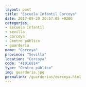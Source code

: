 ```yaml
---
layout: post
title: "Escuela Infantil Corcoya"
date: 2017-09-20 20:57:05 +0200
categories:
- Escuela Infantil
- sevilla
- corcoya
- Centro público
- guarderia
name: "Corcoya"
province: "Sevilla"
location: "Corcoya"
code: "41016814"
type: "Centro público"
img: guarderia.jpg
permalink: /guarderias/corcoya.html
---
```

